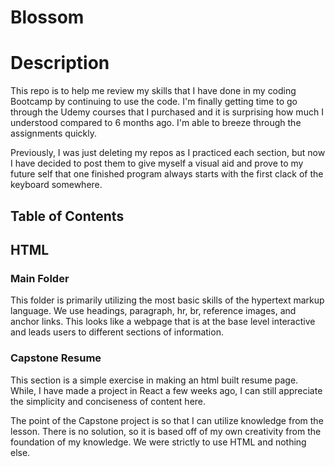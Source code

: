 # Blossom

# Description

This repo is to help me review my skills that I have done in my coding Bootcamp by continuing to use the code. I'm finally getting time to go through the Udemy courses that I purchased and it is surprising how much I understood compared to 6 months ago. I'm able to breeze through the assignments quickly. 

Previously, I was just deleting my repos as I practiced each section, but now I have decided to post them to give myself a visual aid and prove to my future self that one finished program always starts with the first clack of the keyboard somewhere.

## Table of Contents

## HTML 

### Main Folder

This folder is primarily utilizing the most basic skills of the hypertext markup language. We use headings, paragraph, hr, br, reference images, and anchor links. This looks like a webpage that is at the base level interactive and leads users to different sections of information.

### Capstone Resume

This section is a simple exercise in making an html built resume page. While, I have made a project in React a few weeks ago, I can still appreciate the simplicity and conciseness of content here. 

The point of the Capstone project is so that I can utilize knowledge from the lesson. There is no solution, so it is based off of my own creativity from the foundation of my knowledge. We were strictly to use HTML and nothing else.
